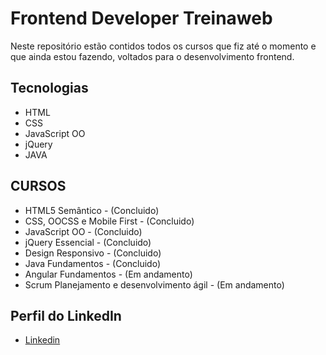 # Frontend Developer Treinaweb

Neste repositório estão contidos todos os cursos que fiz até o momento e que ainda estou fazendo, voltados para o desenvolvimento frontend.

## Tecnologias

* HTML
* CSS
* JavaScript OO
* jQuery
* JAVA

## CURSOS

* HTML5 Semântico - (Concluido)
* CSS, OOCSS e Mobile First - (Concluido)
* JavaScript OO - (Concluido)
* jQuery Essencial - (Concluido)
* Design Responsivo - (Concluido)
* Java Fundamentos - (Concluido)
* Angular Fundamentos - (Em andamento)
* Scrum Planejamento e desenvolvimento ágil - (Em andamento)



## Perfil do LinkedIn 

* [Linkedin](https://www.linkedin.com/in/daniel-silva-852306ab/)
